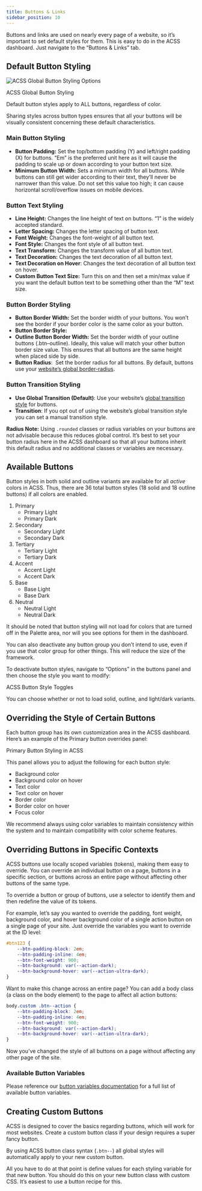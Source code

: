 ```yaml
---
title: Buttons & Links
sidebar_position: 10
---
```


Buttons and links are used on nearly every page of a website, so it’s important to set default styles for them. This is easy to do in the ACSS dashboard. Just navigate to the “Buttons & Links” tab.

## Default Button Styling

![ACSS Global Button Styling Options](https://automaticcss.com/wp-content/uploads/CleanShot-2024-05-29-at-15.42.41@2x-scaled.jpg)

ACSS Global Button Styling

Default button styles apply to ALL buttons, regardless of color.

Sharing styles across button types ensures that all your buttons will be visually consistent concerning these default characteristics.

### Main Button Styling

- **Button Padding:** Set the top/bottom padding (Y) and left/right padding (X) for buttons. “Em” is the preferred unit here as it will cause the padding to scale up or down according to your button text size.
- **Minimum Button Width:** Sets a minimum width for all buttons. While buttons can still get wider according to their text, they’ll never be narrower than this value. Do not set this value too high; it can cause horizontal scroll/overflow issues on mobile devices.

### Button Text Styling

- **Line Height:** Changes the line height of text on buttons. “1” is the widely accepted standard.
- **Letter Spacing:** Changes the letter spacing of button text.
- **Font Weight:** Changes the font-weight of all button text.
- **Font Style:** Changes the font style of all button text.
- **Text Transform:** Changes the transform value of all button text.
- **Text Decoration:** Changes the text decoration of all button text.
- **Text Decoration on Hover**: Changes the text decoration of all button text on hover.
- **Custom Button Text Size:** Turn this on and then set a min/max value if you want the default button text to be something other than the “M” text size.

### Button Border Styling

- **Button Border Width:** Set the border width of your buttons. You won’t see the border if your border color is the same color as your button.
- **Button Border Style:**
- **Outline Button Border Width:** Set the border width of your outline buttons (.btn–outline). Ideally, this value will match your other button border size value. This ensures that all buttons are the same height when placed side by side.
- **Button Radius**:  Set the border radius for all buttons. By default, buttons use your [website’s global border-radius](https://automaticcss.com/docs/global-border-system/).

### Button Transition Styling

- **Use Global Transition (Default)**: Use your website’s [global transition style](https://automaticcss.com/docs/transition/) for buttons.
- **Transition**: If you opt out of using the website’s global transition style you can set a manual transition style.

**Radius Note:** Using `.rounded` classes or radius variables on your buttons are not advisable because this reduces global control. It’s best to set your button radius here in the ACSS dashboard so that all your buttons inherit this default radius and no additional classes or variables are necessary.

## Available Buttons

Button styles in both solid and outline variants are available for all _active_ colors in ACSS. Thus, there are 36 total button styles (18 solid and 18 outline buttons) if all colors are enabled.

1.  Primary
    - Primary Light
    - Primary Dark
2.  Secondary
    - Secondary Light
    - Secondary Dark
3.  Tertiary
    - Tertiary Light
    - Tertiary Dark
4.  Accent
    - Accent Light
    - Accent Dark
5.  Base
    - Base Light
    - Base Dark
6.  Neutral
    - Neutral Light
    - Neutral Dark

It should be noted that button styling will not load for colors that are turned off in the Palette area, nor will you see options for them in the dashboard.

You can also deactivate any button group you don’t intend to use, even if you use that color group for other things. This will reduce the size of the framework.

To deactivate button styles, navigate to “Options” in the buttons panel and then choose the style you want to modify:

ACSS Button Style Toggles

You can choose whether or not to load solid, outline, and light/dark variants.

## Overriding the Style of Certain Buttons

Each button group has its own customization area in the ACSS dashboard. Here’s an example of the Primary button overrides panel:

Primary Button Styling in ACSS

This panel allows you to adjust the following for each button style:

- Background color
- Background color on hover
- Text color
- Text color on hover
- Border color
- Border color on hover
- Focus color

We recommend always using color variables to maintain consistency within the system and to maintain compatibility with color scheme features.

## Overriding Buttons in Specific Contexts

ACSS buttons use locally scoped variables (tokens), making them easy to override. You can override an individual button on a page, buttons in a specific section, or buttons across an entire page without affecting other buttons of the same type.

To override a button or group of buttons, use a selector to identify them and then redefine the value of its tokens.

For example, let’s say you wanted to override the padding, font weight, background color, and hover background color of a single action button on a single page of your site. Just override the variables you want to override at the ID level:

```CSS
#btn123 {
    --btn-padding-block: 2em;
    --btn-padding-inline: 4em;
    --btn-font-weight: 900;
    --btn-background: var(--action-dark);
    --btn-background-hover: var(--action-ultra-dark);
}
```

Want to make this change across an entire page? You can add a body class (a class on the body element) to the page to affect all action buttons:

```CSS
body.custom .btn--action {
    --btn-padding-block: 2em;
    --btn-padding-inline: 4em;
    --btn-font-weight: 900;
    --btn-background: var(--action-dark);
    --btn-background-hover: var(--action-ultra-dark);
}
```

Now you’ve changed the style of all buttons on a page without affecting any other page of the site.

### Available Button Variables

Please reference our [button variables documentation](https://automaticcss.com/docs/button-variables/) for a full list of available button variables.

## Creating Custom Buttons

ACSS is designed to cover the basics regarding buttons, which will work for most websites. Create a custom button class if your design requires a super fancy button.

By using ACSS button class syntax (`.btn--`) all global styles will automatically apply to your new custom button.

All you have to do at that point is define values for each styling variable for that new button. You should do this on your new button class with custom CSS. It’s easiest to use a button recipe for this.
